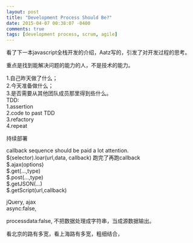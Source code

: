 ```yaml
---
layout: post
title: "Development Process Should Be?"
date: 2015-04-07 00:38:07 -0400
comments: true
tags: [development process, scrum, agile]
---
```


看了下一本javascript全栈开发的介绍，Aatz写的，引发了对开发过程的思考。  


重点是找到能解决问题的能力的人，不是技术的能力。  

<!--more-->

1.自己昨天做了什么；  
2.今天准备做什么；  
3.是否需要从其他团队成员那里得到些什么。  
TDD:  
1.assertion  
2.code to past TDD  
3.refactory  
4.repeat  

持续部署  

callback sequence should be paid a lot attention.  
$(selector).loar(url,data, callback) 跑完了再跑callback  
$.ajax(options)  
$.get(...,type)  
$.post(...,type)  
$.getJSON(...)  
$.getScript(url,callback)  

jQuery, ajax  
async:false,  

processdata:false, 不把数据处理成字符串，当成源数据输出。  

看北京的路有多宽，看上海路有多宽，粗细结合，  
